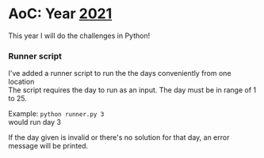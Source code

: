 # AoC: Year [2021](https://adventofcode.com/2021)
This year I will do the challenges in Python!

### Runner script
I've added a runner script to run the the days conveniently from one location<br>
The script requires the day to run as an input. The day must be in range of 1 to 25.<br>

Example: `python runner.py 3`<br>
would run day 3

If the day given is invalid or there's no solution for that day, an error message will be printed.
